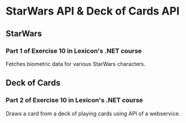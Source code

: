 # StarWars API & Deck of Cards API

## StarWars

### Part 1 of Exercise 10 in Lexicon's .NET course

Fetches biometric data for various StarWars characters.

## Deck of Cards

### Part 2 of Exercise 10 in Lexicon's .NET course

Draws a card from a deck of playing cards using API of a webservice.
